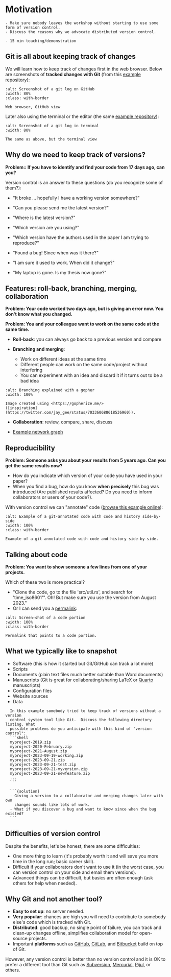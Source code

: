 # Motivation

```{objectives}
- Make sure nobody leaves the workshop without starting to use some form of version control.
- Discuss the reasons why we advocate distributed version control.
```

```{instructor-note}
- 15 min teaching/demonstration
```


## Git is all about keeping track of changes

We will learn how to keep track of changes first in the web browser.
Below are screenshots of **tracked changes with Git**
(from this [example repository](https://github.com/bast/runtest/commits/main/runtest/run.py)):
```{figure} img/git-log-github.png
:alt: Screenshot of a git log on GitHub
:width: 80%
:class: with-border

Web browser, GitHub view
```
Later also using the terminal or the editor
(the same [example repository](https://github.com/bast/runtest/commits/main/runtest/run.py)):
```{figure} img/git-log-terminal.png
:alt: Screenshot of a git log in terminal
:width: 80%

The same as above, but the terminal view
```


## Why do we need to keep track of versions?

**Problem:: If you have to identify and find your code from 17 days
ago, can you?**

Version control is an answer to these questions (do you recognize some of them?):

- "It broke ... hopefully I have a working version somewhere?"

- "Can you please send me the latest version?"

- "Where is the latest version?"

- "Which version are you using?"

- "Which version have the authors used in the paper I am trying to reproduce?"

- "Found a bug! Since when was it there?"

- "I am sure it used to work. When did it change?"

- "My laptop is gone. Is my thesis now gone?"


## Features: roll-back, branching, merging, collaboration

**Problem: Your code worked two days ago, but is giving an error now.
You don't know what you changed.**

**Problem: You and your colleague want to work on the same code at the
same time.**


- **Roll-back**: you can always go back to a previous version and compare

- **Branching and merging**:
  - Work on different ideas at the same time
  - Different people can work on the same code/project without interfering
  - You can experiment with an idea and discard it if it turns out to be a bad idea

```{figure} img/gopher/gophers.png
:alt: Branching explained with a gopher
:width: 100%

Image created using <https://gopherize.me/>
([inspiration](https://twitter.com/jay_gee/status/703360688618536960)).
```

- **Collaboration**: review, compare, share, discuss

- [Example network graph](https://github.com/coderefinery/git-intro/network)


## Reproducibility

**Problem: Someone asks you about your results from 5 years ago.  Can
you get the same results now?**

- How do you indicate which version of your code you have used in your paper?
- When you find a bug, how do you know **when precisely** this bug was introduced
  (Are published results affected? Do you need to inform collaborators or users of your code?).

With version control we can "annotate" code ([browse this example online](https://github.com/networkx/networkx/blame/main/networkx/algorithms/boundary.py)):

```{figure} img/git-annotate.png
:alt: Example of a git-annotated code with code and history side-by-side
:width: 100%
:class: with-border

Example of a git-annotated code with code and history side-by-side.
```


## Talking about code

**Problem: You want to show someone a few lines from one of your projects.**

Which of these two is more practical?
- "Clone the code, go to the file 'src/util.rs', and search for 'time_iso8601'".
  Oh! But make sure you use the version from August 2023."
- Or I can send you a [permalink](https://github.com/NordicHPC/sonar/blob/75daafc86582feb06299d6a47c82112f39888152/src/util.rs#L40-L44):

```{figure} img/code-portion.png
:alt: Screen-shot of a code portion
:width: 100%
:class: with-border

Permalink that points to a code portion.
```


## What we typically like to snapshot

- Software (this is how it started but Git/GitHub can track a lot more)
- Scripts
- Documents (plain text files much better suitable than Word documents)
- Manuscripts (Git is great for collaborating/sharing LaTeX or [Quarto](https://quarto.org/) manuscripts)
- Configuration files
- Website sources
- Data

````{discussion}
  In this example somebody tried to keep track of versions without a version
  control system tool like Git.  Discuss the following directory listing. What
  possible problems do you anticipate with this kind of "version control":
  ```shell
  myproject-2019.zip
  myproject-2020-February.zip
  myproject-2021-August.zip
  myproject-2023-09-19-working.zip
  myproject-2023-09-21.zip
  myproject-2023-09-21-test.zip
  myproject-2023-09-21-myversion.zip
  myproject-2023-09-21-newfeature.zip
  ...
  ```

  ```{solution}
  - Giving a version to a collaborator and merging changes later with own
    changes sounds like lots of work.
  - What if you discover a bug and want to know since when the bug existed?
  ```
````


## Difficulties of version control

Despite the benefits, let's be honest, there are some difficulties:

- One more thing to learn (it's probably worth it and will save you more time in the long run; basic career skill).
- Difficult if your collaborators don't want to use it (in the worst case, you can version control on your side and email them versions).
- Advanced things can be difficult, but basics are often enough (ask others for help when needed).


## Why Git and not another tool?

- **Easy to set up**: no server needed.
- **Very popular**: chances are high you will need to contribute to somebody else's code which is tracked with Git.
- **Distributed**: good backup, no single point of failure, you can track and
  clean-up changes offline, simplifies collaboration model for open-source
  projects.
- Important **platforms** such as [GitHub](https://github.com), [GitLab](https://gitlab.com), and [Bitbucket](https://bitbucket.org)
  build on top of Git.

However, any version control is better than no version control and it is OK to
prefer a different tool than Git such as
[Subversion](https://subversion.apache.org),
[Mercurial](https://www.mercurial-scm.org), [Pijul](https://pijul.org/), or others.
